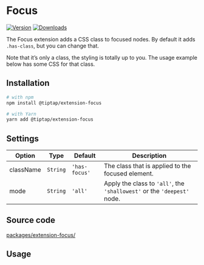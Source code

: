 # Focus
[![Version](https://img.shields.io/npm/v/@tiptap/extension-focus.svg?label=version)](https://www.npmjs.com/package/@tiptap/extension-focus)
[![Downloads](https://img.shields.io/npm/dm/@tiptap/extension-focus.svg)](https://npmcharts.com/compare/@tiptap/extension-focus?minimal=true)

The Focus extension adds a CSS class to focused nodes. By default it adds `.has-class`, but you can change that.

Note that it’s only a class, the styling is totally up to you. The usage example below has some CSS for that class.

## Installation
```bash
# with npm
npm install @tiptap/extension-focus

# with Yarn
yarn add @tiptap/extension-focus
```

## Settings
| Option    | Type     | Default       | Description                                                                  |
| --------- | -------- | ------------- | ---------------------------------------------------------------------------- |
| className | `String` | `'has-focus'` | The class that is applied to the focused element.                            |
| mode      | `String` | `'all'`       | Apply the class to `'all'`, the `'shallowest'` or the `'deepest'` node. |

## Source code
[packages/extension-focus/](https://github.com/ueberdosis/tiptap/blob/main/packages/extension-focus/)

## Usage
<demo name="Extensions/Focus" highlight="12,34-37" />
